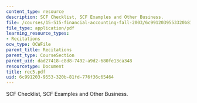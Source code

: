 ```yaml
---
content_type: resource
description: SCF Checklist, SCF Examples and Other Business.
file: /courses/15-515-financial-accounting-fall-2003/6c9912039553320b81fd776f36c65464_rec5.pdf
file_type: application/pdf
learning_resource_types:
- Recitations
ocw_type: OCWFile
parent_title: Recitations
parent_type: CourseSection
parent_uid: dad27418-c8d8-7492-a9d2-680fe13ca348
resourcetype: Document
title: rec5.pdf
uid: 6c991203-9553-320b-81fd-776f36c65464
---
```

SCF Checklist, SCF Examples and Other Business.

